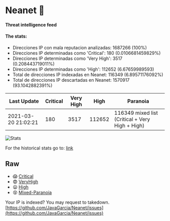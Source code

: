 # Neanet :hocho:
#### Threat intelligence feed
#### The stats:

- Direcciones IP con mala reputacion analizadas: 1687266 (100%)
- Direcciones IP determinadas como 'Critical':  180 (0.0106681459829%)
- Direcciones IP determinadas como 'Very High':  3517 (0.208443719011%)
- Direcciones IP determinadas como 'High':  112652 (6.67659989593)
- Total de direcciones IP indexadas en Neanet:  116349 (6.89571176092%)
- Total de direcciones IP descartadas en Neanet:  1570917 (93.1042882391%)

| Last Update | Critical | Very High | High | Paranoia |
| --- | --- | --- | --- | --- |
| 2021-03-20 21:02:21 | 180 | 3517 | 112652 | 116349 mixed list (Critical + Very High + High)|

![Stats](https://docs.google.com/spreadsheets/d/e/2PACX-1vSnaNMIXVabIpDJjufMlzH7poXnshF3mgd8Is1g9ytUEzVsP5my4Trn8f-xkoLLQ38xpL3HtmUexLo6/pubchart?oid=501124687&format=image)

For the historical stats go to: [link](/stats.csv)
## Raw
- :scream: [Critical](https://raw.githubusercontent.com/JavaGarcia/Neanet/master/blacklists/neanet_critical.txt)
- :fearful: [VeryHigh](https://raw.githubusercontent.com/JavaGarcia/Neanet/master/blacklists/neanet_veryHigh.txtt)
- :frowning: [High](https://raw.githubusercontent.com/JavaGarcia/Neanet/master/blacklists/neanet_high.txt)
- :dizzy_face: [Mixed-Paranoia](https://raw.githubusercontent.com/JavaGarcia/Neanet/master/blacklists/neanet_all.txt)


Your IP is indexed? You may request to takedown. [https://github.com/JavaGarcia/Neanet/issues](https://github.com/JavaGarcia/Neanet/issues)

















































































































































































































































































































































































































































































































































































































































































































































































































































































































































































































































































































































































































































































































































































































































































































































































































































































































































































































































































































































































































































































































































































































































































































































































































































































































































































































































































































































































































































































































































































































































































































































































































































































































































































































































































































































































































































































































































































































































































































































































































































































































































































































































































































































































































































































































































































































































































































































































































































































































































































































































































































































































































